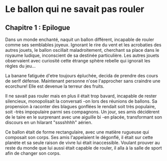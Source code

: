 # Le ballon qui ne savait pas rouler
## Chapitre 1 : Epilogue

Dans un monde enchanté, naquit un ballon différent, incapable de rouler comme ses semblables joyeux. 
Ignorant le rire du vent et les acrobaties des autres jouets, le ballon oscillait maladroitement, cherchant sa place dans le royaume ludique, inconscient de sa destinée particulière.
Les autres jouets observaient avec curiosité cette étrange sphère rebelle qui ignorait les règles du jeu...


La banane fatiguée d'etre toujours épluchée, decida de prendre des cours de serlf défense.
Maintenant personne n'ose l'approcher sans craindre une ecorchure!
 Elle est devenue la terreur des fruits.


Il ne savait pas rouler mais en plus il était trop bavard, incapable de rester silencieux, monopolisait la conversati
-on lors des réunions de ballons. Sa propension à raconter des blagues gonflées le rendait soit très populaire, soit 
-très impopulaire parmi ses compagnons. Un jour, ses amis décidèrent de le taire en le surprenant avec une aiguille bi
-en placée, transformant son discours en un hilarant "sssshhhh" aérien.


Ce ballon était de forme rectangulaire, avec une matière rugueuse qui composait son corps.
Ses amis l'appelaient le dégonflé, il était sur cette planète et sa seule raison de vivre lui était inaccessible.
Voulant prouver au reste du monde que lui aussi était capable de rouler, il alla à la salle de sport afin de changer son corps. 

